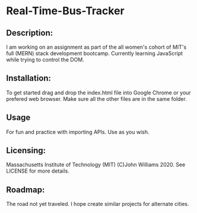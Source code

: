 # Real-Time-Bus-Tracker
## Description:


I am working on an assignment as part of the all women's cohort of MIT's full (MERN) stack development bootcamp. Currently learning JavaScript while trying to control the DOM.

## Installation:
To get started drag and drop the index.html file into Google Chrome or your prefered web browser. Make sure all the other files are in the same folder.

## Usage 
For fun and practice with importing APIs. Use as you wish.

## Licensing: 
Massachusetts Institute of Technology (MIT) (C)John Williams 2020. See LICENSE for more details.

## Roadmap:
The road not yet traveled. I hope create similar projects for alternate cities.
